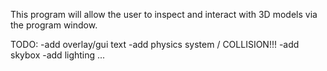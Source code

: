 This program will allow the user to inspect and interact with 3D models via the program window.  

TODO:
-add overlay/gui text
-add physics system / COLLISION!!!
-add skybox
-add lighting
...